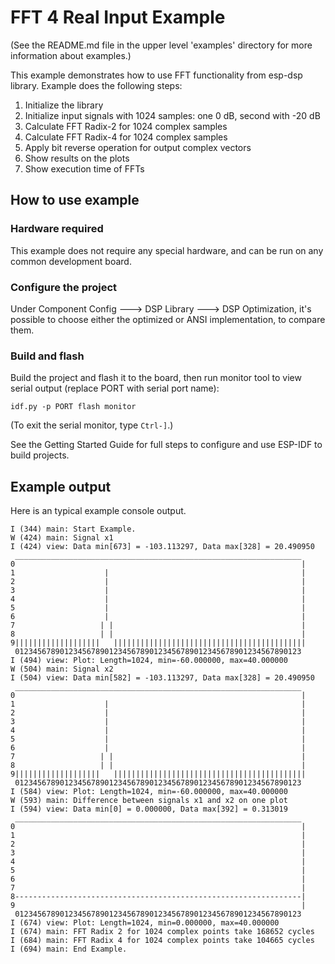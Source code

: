 # FFT 4 Real Input Example 

(See the README.md file in the upper level 'examples' directory for more information about examples.)

This example demonstrates how to use FFT functionality from esp-dsp library. Example does the following steps:

1. Initialize the library
2. Initialize input signals with 1024 samples: one 0 dB, second with -20 dB
4. Calculate FFT Radix-2 for 1024 complex samples
4. Calculate FFT Radix-4 for 1024 complex samples
5. Apply bit reverse operation for output complex vectors
7. Show results on the plots
8. Show execution time of FFTs

## How to use example

### Hardware required

This example does not require any special hardware, and can be run on any common development board.

### Configure the project

Under Component Config ---> DSP Library ---> DSP Optimization, it's possible to choose either the optimized or ANSI implementation, to compare them.

### Build and flash

Build the project and flash it to the board, then run monitor tool to view serial output (replace PORT with serial port name):

```
idf.py -p PORT flash monitor
```

(To exit the serial monitor, type ``Ctrl-]``.)

See the Getting Started Guide for full steps to configure and use ESP-IDF to build projects.

## Example output

Here is an typical example console output. 

```
I (344) main: Start Example.
W (424) main: Signal x1
I (424) view: Data min[673] = -103.113297, Data max[328] = 20.490950
 ________________________________________________________________
0                                                                |
1                    |                                           |
2                    |                                           |
3                    |                                           |
4                    |                                           |
5                    |                                           |
6                    |                                           |
7                   | |                                          |
8                   | |                                          |
9|||||||||||||||||||   |||||||||||||||||||||||||||||||||||||||||||
 0123456789012345678901234567890123456789012345678901234567890123
I (494) view: Plot: Length=1024, min=-60.000000, max=40.000000
W (504) main: Signal x2
I (504) view: Data min[582] = -103.113297, Data max[328] = 20.490950
 ________________________________________________________________
0                                                                |
1                    |                                           |
2                    |                                           |
3                    |                                           |
4                    |                                           |
5                    |                                           |
6                    |                                           |
7                   | |                                          |
8                   | |                                          |
9|||||||||||||||||||   |||||||||||||||||||||||||||||||||||||||||||
 0123456789012345678901234567890123456789012345678901234567890123
I (584) view: Plot: Length=1024, min=-60.000000, max=40.000000
W (593) main: Difference between signals x1 and x2 on one plot
I (594) view: Data min[0] = 0.000000, Data max[392] = 0.313019
 ________________________________________________________________
0                                                                |
1                                                                |
2                                                                |
3                                                                |
4                                                                |
5                                                                |
6                                                                |
7                                                                |
8----------------------------------------------------------------|
9                                                                |
 0123456789012345678901234567890123456789012345678901234567890123
I (674) view: Plot: Length=1024, min=0.000000, max=40.000000
I (674) main: FFT Radix 2 for 1024 complex points take 168652 cycles
I (684) main: FFT Radix 4 for 1024 complex points take 104665 cycles
I (694) main: End Example.
```
